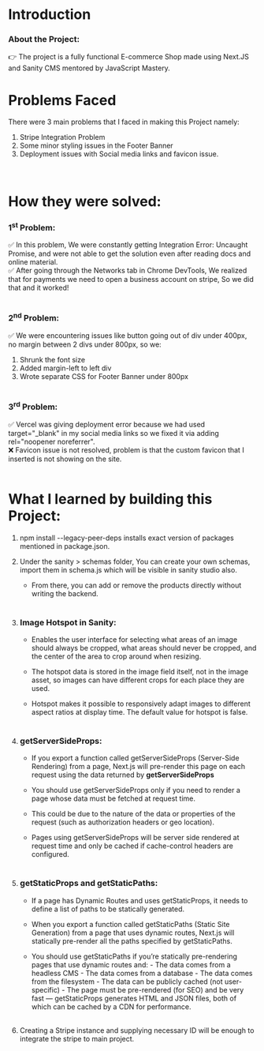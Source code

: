 # Introduction

### About the Project:

👉 The project is a fully functional E-commerce Shop made using Next.JS and Sanity CMS mentored by JavaScript Mastery.

# Problems Faced

There were 3 main problems that I faced in making this Project namely:

1. Stripe Integration Problem
2. Some minor styling issues in the Footer Banner
3. Deployment issues with Social media links and favicon issue.

<br>

# How they were solved:

### 1<sup>st</sup> Problem:

✅ In this problem, We were constantly getting Integration Error: Uncaught Promise, and were not able to get the solution even after reading docs and online material.
<br>
✅ After going through the Networks tab in Chrome DevTools, We realized that for payments we need to open a business account on stripe, So we did that and it worked!
<br>
<br>

### 2<sup>nd</sup> Problem:

✅ We were encountering issues like button going out of div under 400px, no margin between 2 divs under 800px, so we:

1. Shrunk the font size
2. Added margin-left to left div
3. Wrote separate CSS for Footer Banner under 800px
   <br>
   <br>

### 3<sup>rd</sup> Problem:

✅ Vercel was giving deployment error because we had used target="\_blank" in my social media links so we fixed it via adding rel="noopener noreferrer".
<br>
❌ Favicon issue is not resolved, problem is that the custom favicon that I inserted is not showing on the site.
<br>
<br>

# What I learned by building this Project:

1. npm install --legacy-peer-deps installs exact version of packages mentioned in package.json.
   <br>

2. Under the sanity > schemas folder, You can create your own schemas, import them in schema.js which will be visible in sanity studio also.
   <br>

   - From there, you can add or remove the products directly without writing the backend.
     <br>
     <br>

3. ### Image Hotspot in Sanity:

   - Enables the user interface for selecting what areas of an image should always be cropped, what areas should never be cropped, and the center of the area to crop around when resizing.
   - The hotspot data is stored in the image field itself, not in the image asset, so images can have different crops for each place they are used.

   - Hotspot makes it possible to responsively adapt images to different aspect ratios at display time. The default value for hotspot is false.
     <br>
     <br>

4. ### getServerSideProps:

   - If you export a function called getServerSideProps (Server-Side Rendering) from a page, Next.js will pre-render this page on each request using the data returned by <b>getServerSideProps</b>
   - You should use getServerSideProps only if you need to render a page whose data must be fetched at request time.

   - This could be due to the nature of the data or properties of the request (such as authorization headers or geo location).
   - Pages using getServerSideProps will be server side rendered at request time and only be cached if cache-control headers are configured.
     <br>
     <br>

5. ### getStaticProps and getStaticPaths:

   - If a page has Dynamic Routes and uses getStaticProps, it needs to define a list of paths to be statically generated.

   - When you export a function called getStaticPaths (Static Site Generation) from a page that uses dynamic routes, Next.js will statically pre-render all the paths specified by getStaticPaths.
   - You should use getStaticPaths if you’re statically pre-rendering pages that use dynamic routes and: - The data comes from a headless CMS - The data comes from a database - The data comes from the filesystem - The data can be publicly cached (not user-specific) - The page must be pre-rendered (for SEO) and be very fast — getStaticProps generates HTML and JSON files, both of which can be cached by a CDN for performance.
     <br>
     <br>

6. Creating a Stripe instance and supplying necessary ID will be enough to integrate the stripe to main project.
